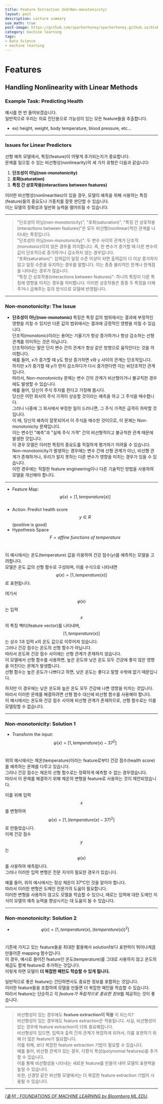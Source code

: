 ```yaml
---
title: Feature Extraction 2nd(Non-monotonicity)
layout: post
description: Lecture summary
use_math: true
post-image: https://github.com/sparkerhoney/sparkerhoney.github.io/blob/master/_images/machine%20learning.png?raw=true
category: machine learning
tags:
- Data Science
- machine learning
---
```


# Features
## Handling Nonlinearity with Linear Methods
### Example Task: Predicting Health
예시를 한 번 들어보겠습니다.<br>
일반적으로 우리는 의료 진단용으로 가능성이 있는 모든 feature들을 추출합니다.<br>
- ex) height, weight, body temperature, blood pressure, etc...<br>

---

### Issues for Linear Predictors
선형 예측 모델에서, 특징(feature)이 어떻게 추가되는지가 중요합니다.<br>
문제를 일으킬 수 있는 비선형성(nonlinearity)의 세 가지 유형은 다음과 같습니다:<br>

1. **단조성이 아님(non-monotonicity)**
2. **포화(saturation)**
3. **특징 간 상호작용(interactions between features)**<br>

이러한 비선형성(nonlinearities)이 있을 경우, 모델이 예측을 위해 사용하는 특징(feature)들의 중요도나 가중치를 잘못 판단할 수 있습니다.<br>
이는 모델의 정확성과 일반화 능력을 떨어뜨릴 수 있습니다.<br>

---

>"단조성이 아님(non-monotonicity)", "포화(saturation)", "특징 간 상호작용(interactions between features)"은 모두 비선형(nonlinear)적인 관계를 나타내는 특징입니다.<br>
"단조성이 아님(non-monotonicity)": 두 변수 사이의 관계가 단조적(monotonic)이지 않은 경우를 의미합니다. 즉, 한 변수가 증가할 때 다른 변수의 값이 단조적으로 증가하거나 감소하지 않는 경우입니다.<br>
"포화(saturation)": 입력값이 일정 수준 이상이 되면 출력값이 더 이상 증가하지 않고 일정 수준을 유지하는 경우를 말합니다. 이는 종종 물리적인 한계나 한계점을 나타내는 경우가 많습니다.<br>
"특징 간 상호작용(interactions between features)": 하나의 특징이 다른 특징에 영향을 미치는 경우를 의미합니다. 이러한 상호작용은 종종 두 특징을 더해주거나 곱해주는 등의 방식으로 모델에 반영됩니다.<br>

---

### Non-monotonicity: The Issue
- **단조성이 아닌(non-monotonic)** 특징은 특정 값의 범위에서는 결과에 부정적인 영향을 끼칠 수 있지만 다른 값의 범위에서는 결과에 긍정적인 영향을 끼칠 수 있습니다.<br>
단조적(monotonic)이라는 용어는 기울기가 항상 증가하거나 항상 감소하는 선형 관계를 의미하는 것은 아닙니다.<br>
단조적이라는 말은 단지 변수 간의 관계가 항상 같은 방향으로 움직인다는 것을 의미합니다.<br> 예를 들어, x가 증가할 때 y도 항상 증가하면 x와 y 사이의 관계는 단조적입니다.<br> 하지만 x가 증가할 때 y가 먼저 감소하다가 다시 증가한다면 이는 비단조적인 관계입니다.<br>
따라서, Non-monotonicity 문제는 변수 간의 관계가 비선형이거나 불규칙한 경우에도 발생할 수 있습니다.<br>
예를 들어, 당신이 주식 투자를 한다고 가정해 봅시다.<br>
당신은 어떤 회사의 주식 가격이 상승할 것이라는 예측을 하고 그 주식을 매수합니다.<br> 그러나 나중에 그 회사에서 부정한 일이 드러나면, 그 주식 가격은 급격히 하락할 것입니다.<br> 이 때, 당신의 예측이 잘못되어서 이 주식을 매수한 것이므로, 이 문제는 Non-monotonicity 문제입니다.<br> 
이는 변수인 "예측"과 "실제 주식 가격" 간의 비선형적이고 불규칙한 관계 때문에 발생한 것입니다.<br>
이 경우 모델은 이러한 특징의 중요도를 적절하게 평가하기 어려울 수 있습니다.<br>
Non-monotonicity가 발생하는 경우에는 변수 간에 선형 관계가 아닌, 비선형 관계가 존재하거나, 우리가 알지 못하는 다른 변수가 영향을 미치는 경우가 있을 수 있습니다.<br> 이런 경우에는 적절한 feature engineering이나 다른 기술적인 방법을 사용하여 모델을 개선해야 합니다.<br>

---

- Feature Map: $$φ(x) = [1,temperature(x)]$$<br>
- Action: Predict health score $$y ∈ R$$ (positive is good)<br>
- Hypothesis Space $$F = {affine\ functions\ of\ temperature}$$<br>

이 예시에서는 온도(temperature) 값을 이용하여 건강 점수$(y)$를 예측하는 모델을 고려합니다.<br>
모델은 온도 값의 선형 함수로 구성되며, 이를 수식으로 나타내면 $$φ(x) = [1,temperature(x)]$$로 표현됩니다.<br>

여기서 $$φ(x)$$는 입력 $$x$$의 특징 벡터(feature vector)를 나타내며, $$[1,temperature(x)]$$는 상수 1과 입력 x의 온도 값으로 이루어져 있습니다.<br>
그러나 건강 점수는 온도의 선형 함수가 아닙니다.<br>
따라서 온도와 건강 점수 사이에는 선형 관계가 존재하지 않습니다.<br>
이 모델에서 선형 함수를 사용하면, 높은 온도와 낮은 온도 모두 건강에 좋지 않은 영향을 미친다는 문제가 발생합니다.<br>
선형 함수는 높은 온도가 나쁘다고 하면, 낮은 온도는 좋다고 말할 수밖에 없기 때문입니다.<br>

하지만 이 경우에는 낮은 온도와 높은 온도 모두 건강에 나쁜 영향을 미치는 것입니다.<br>
따라서 이러한 문제를 해결하려면 선형 함수 대신에 비선형 함수를 사용해야 합니다.<br>
이 예시에서는 온도와 건강 점수 사이에 비선형 관계가 존재하므로, 선형 함수로는 이를 모델링할 수 없습니다.<br>

---

### Non-monotonicity: Solution 1
- Transform the input: $$φ(x) = [1,{temperature(x)-37}^2]$$ <br>

위의 예시에서는 체온(temperature)이라는 feature로부터 건강 점수(health score)를 예측하는 문제를 다루고 있습니다.<br>
그러나 건강 점수는 체온의 선형 함수로는 정확하게 예측할 수 없는 경우였습니다.<br> 따라서 이 문제를 해결하기 위해 체온의 변형을 feature로 사용하는 것이 제안되었습니다.<br>

이를 위해 입력 $$x$$를 변형하여 $$φ(x) = [1, (temperature(x) - 37)^2]$$ 로 만들었습니다.<br> 이제 건강 점수 $$y$$는 $$φ(x)$$를 사용하여 예측됩니다.<br>
그러나 이러한 입력 변형은 전문 지식이 필요한 경우가 있습니다.<br>

예를 들어, 위의 예시에서는 정상 체온이 37℃인 것을 알아야 합니다.<br>
따라서 이러한 변형은 도메인 전문가의 도움이 필요합니다.<br>
이러한 변형을 사용하지 않고도 모델을 학습할 수 있으나, 때로는 입력에 대한 도메인 지식이 모델의 예측 능력을 향상시키는 데 도움이 될 수 있습니다.<br>

---

### Non-monotonicity: Solution 2

- $$φ(x) = [1,temperature(x) ,(temperature(x))^2]$$<br>

기존에 가지고 있는 feature들을 최대한 활용해서 solution1보다 표현력이 뛰어나게끔 만들어준 mapping 함수입니다.<br>
이 경우, 예시로 들어진 feature인 온도(temperature)를 그대로 사용하지 않고 온도의 제곱도 함께 feature로 추가하는 것입니다.<br>
이렇게 하면 모델이 **더 복잡한 패턴도 학습할 수 있게 됩니다.** <br>

일반적으로 좋은 feature는 간단하면서도 중요한 정보를 포함하는 것입니다.<br>
이러한 feature들을 조합하여 모델을 만들면 더 복잡한 패턴을 학습할 수 있습니다.<br>
따라서 feature는 단순하고 각 *feature가 독립적으로 중요한 정보*를 제공하는 것이 좋습니다.<br>

---

> 비선형성이 있는 경우에도 **feature extraction이 적용** 이 되는지?<br>
  비선형성이 있는 경우에도 feature extraction은 적용됩니다. 사실, 비선형성이 있는 경우에 feature extraction이 더욱 중요해집니다.<br>
  비선형성이 있으면, 입력과 출력 간의 관계가 복잡하게 되어서, 이를 표현하기 위해 더 많은 feature가 필요합니다.<br>
  이를 위해, 보다 복잡한 feature extraction 기법이 필요할 수 있습니다.<br>
  예를 들어, 비선형 관계가 있는 경우, 다항식 특성(polynomial features)을 추가할 수 있습니다.<br>
  이를 통해 비선형성을 나타내는 새로운 feature를 만들어 내어 모델의 표현력을 높일 수 있습니다.<br>
  또한, 신경망 같은 비선형 모델에서는 더 복잡한 feature extraction 기법이 사용될 수 있습니다.<br>

---

[*[출처] : FOUNDATIONS OF MACHINE LEARNING by Bloomberg ML EDU*](https://bloomberg.github.io/foml/#home).
